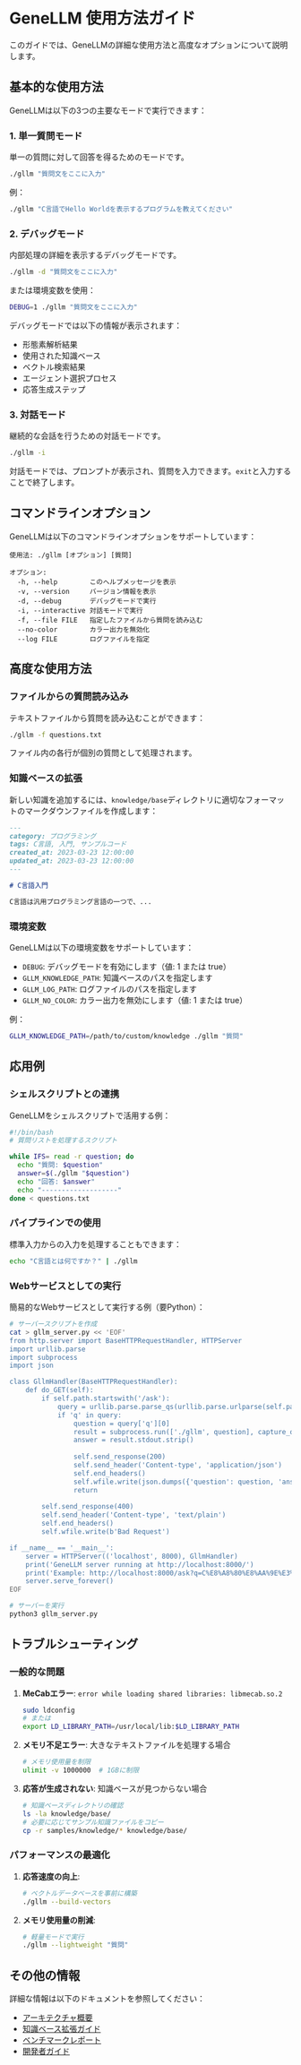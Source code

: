 # GeneLLM 使用方法ガイド

このガイドでは、GeneLLMの詳細な使用方法と高度なオプションについて説明します。

## 基本的な使用方法

GeneLLMは以下の3つの主要なモードで実行できます：

### 1. 単一質問モード

単一の質問に対して回答を得るためのモードです。

```bash
./gllm "質問文をここに入力"
```

例：
```bash
./gllm "C言語でHello Worldを表示するプログラムを教えてください"
```

### 2. デバッグモード

内部処理の詳細を表示するデバッグモードです。

```bash
./gllm -d "質問文をここに入力"
```

または環境変数を使用：

```bash
DEBUG=1 ./gllm "質問文をここに入力"
```

デバッグモードでは以下の情報が表示されます：
- 形態素解析結果
- 使用された知識ベース
- ベクトル検索結果
- エージェント選択プロセス
- 応答生成ステップ

### 3. 対話モード

継続的な会話を行うための対話モードです。

```bash
./gllm -i
```

対話モードでは、プロンプトが表示され、質問を入力できます。`exit`と入力することで終了します。

## コマンドラインオプション

GeneLLMは以下のコマンドラインオプションをサポートしています：

```
使用法: ./gllm [オプション] [質問]

オプション:
  -h, --help        このヘルプメッセージを表示
  -v, --version     バージョン情報を表示
  -d, --debug       デバッグモードで実行
  -i, --interactive 対話モードで実行
  -f, --file FILE   指定したファイルから質問を読み込む
  --no-color        カラー出力を無効化
  --log FILE        ログファイルを指定
```

## 高度な使用方法

### ファイルからの質問読み込み

テキストファイルから質問を読み込むことができます：

```bash
./gllm -f questions.txt
```

ファイル内の各行が個別の質問として処理されます。

### 知識ベースの拡張

新しい知識を追加するには、`knowledge/base`ディレクトリに適切なフォーマットのマークダウンファイルを作成します：

```markdown
---
category: プログラミング
tags: C言語, 入門, サンプルコード
created_at: 2023-03-23 12:00:00
updated_at: 2023-03-23 12:00:00
---

# C言語入門

C言語は汎用プログラミング言語の一つで、...
```

### 環境変数

GeneLLMは以下の環境変数をサポートしています：

- `DEBUG`: デバッグモードを有効にします（値: 1 または true）
- `GLLM_KNOWLEDGE_PATH`: 知識ベースのパスを指定します
- `GLLM_LOG_PATH`: ログファイルのパスを指定します
- `GLLM_NO_COLOR`: カラー出力を無効にします（値: 1 または true）

例：
```bash
GLLM_KNOWLEDGE_PATH=/path/to/custom/knowledge ./gllm "質問"
```

## 応用例

### シェルスクリプトとの連携

GeneLLMをシェルスクリプトで活用する例：

```bash
#!/bin/bash
# 質問リストを処理するスクリプト

while IFS= read -r question; do
  echo "質問: $question"
  answer=$(./gllm "$question")
  echo "回答: $answer"
  echo "-------------------"
done < questions.txt
```

### パイプラインでの使用

標準入力からの入力を処理することもできます：

```bash
echo "C言語とは何ですか？" | ./gllm
```

### Webサービスとしての実行

簡易的なWebサービスとして実行する例（要Python）：

```bash
# サーバースクリプトを作成
cat > gllm_server.py << 'EOF'
from http.server import BaseHTTPRequestHandler, HTTPServer
import urllib.parse
import subprocess
import json

class GllmHandler(BaseHTTPRequestHandler):
    def do_GET(self):
        if self.path.startswith('/ask'):
            query = urllib.parse.parse_qs(urllib.parse.urlparse(self.path).query)
            if 'q' in query:
                question = query['q'][0]
                result = subprocess.run(['./gllm', question], capture_output=True, text=True)
                answer = result.stdout.strip()
                
                self.send_response(200)
                self.send_header('Content-type', 'application/json')
                self.end_headers()
                self.wfile.write(json.dumps({'question': question, 'answer': answer}).encode())
                return
        
        self.send_response(400)
        self.send_header('Content-type', 'text/plain')
        self.end_headers()
        self.wfile.write(b'Bad Request')

if __name__ == '__main__':
    server = HTTPServer(('localhost', 8000), GllmHandler)
    print('GeneLLM server running at http://localhost:8000/')
    print('Example: http://localhost:8000/ask?q=C%E8%A8%80%E8%AA%9E%E3%81%A8%E3%81%AF%E4%BD%95%E3%81%A7%E3%81%99%E3%81%8B%EF%BC%9F')
    server.serve_forever()
EOF

# サーバーを実行
python3 gllm_server.py
```

## トラブルシューティング

### 一般的な問題

1. **MeCabエラー**: `error while loading shared libraries: libmecab.so.2`
   ```bash
   sudo ldconfig
   # または
   export LD_LIBRARY_PATH=/usr/local/lib:$LD_LIBRARY_PATH
   ```

2. **メモリ不足エラー**: 大きなテキストファイルを処理する場合
   ```bash
   # メモリ使用量を制限
   ulimit -v 1000000  # 1GBに制限
   ```

3. **応答が生成されない**: 知識ベースが見つからない場合
   ```bash
   # 知識ベースディレクトリの確認
   ls -la knowledge/base/
   # 必要に応じてサンプル知識ファイルをコピー
   cp -r samples/knowledge/* knowledge/base/
   ```

### パフォーマンスの最適化

1. **応答速度の向上**:
   ```bash
   # ベクトルデータベースを事前に構築
   ./gllm --build-vectors
   ```

2. **メモリ使用量の削減**:
   ```bash
   # 軽量モードで実行
   ./gllm --lightweight "質問"
   ```

## その他の情報

詳細な情報は以下のドキュメントを参照してください：

- [アーキテクチャ概要](architecture_overview.md)
- [知識ベース拡張ガイド](knowledge_base_guide.md)
- [ベンチマークレポート](../benchmark/README.md)
- [開発者ガイド](developer_guide.md)
